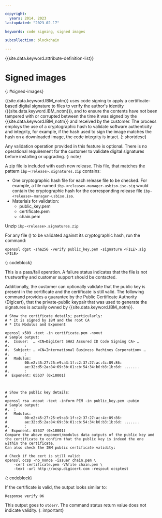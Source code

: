 ```yaml
---

copyright:
  years: 2014, 2023
lastupdated: "2023-02-17"

keywords: code signing, signed images

subcollection: blockchain

---
```



{{site.data.keyword.attribute-definition-list}}


# Signed images
{: #signed-images}

{{site.data.keyword.IBM_notm}} uses code signing to apply a certificate-based digital signature to files to  verify the author's identity ({{site.data.keyword.IBM_notm}}), and to ensure the contents have not been tampered with or corrupted between the time it was signed by the {{site.data.keyword.IBM_notm}} and received by the customer. The process employs the use of a cryptographic hash to validate software authenticity and integrity, for example, if the hash used to sign the image matches the hash on a downloaded image, the code integrity is intact.
{: shortdesc}

Any validation operation provided in this feature is optional. There is no operational requirement for the customer to validate digital signatures before installing or upgrading.
{: note}

A zip file is included with each new release. This file, that matches the pattern `ibp-<release>.signatures.zip` contains:

- One cryptographic hash file for each release file to be checked. For example, a file named `ibp-<release>-manager-usbiso.iso.sig` would contain the cryptographic hash for the corresponding release file `ibp-<release>-manager-usbiso.iso`.
- Materials for validation:
    - public_key.pem
    - certificate.pem
    - chain.pem


Unzip `ibp-<release>.signatures.zip`

For any file (<FILE>) to be validated against its cryptographic hash, run the command:

```
openssl dgst -sha256 -verify public_key.pem -signature <FILE>.sig <FILE>
```
{: codeblock}

This is a pass/fail operation.  A failure status indicates that the file is not trustworthy and customer support should be contacted.

Additionally, the customer can optionally validate that the public key is present in the certificate and the certificate is still valid. The following command provides a guarantee by the Public Certificate Authority (Digicert), that the private-public keypair that was used to generate the signatures is actually owned by {{site.data.keyword.IBM_notm}}.


```
# Show the certificate details; particularly:
# * It is signed by IBM and the root CA
# * Its Modulus and Exponent

openssl x509 -text -in certificate.pem -noout
# Sample output:
#.  Issuer:  … <CN=DigiCert SHA2 Assured ID Code Signing CA> …
#.       :
#.  Subject: … <CN=International Business Machines Corporation> …
#.       :
#   Modulus:
#        00:e2:45:27:25:e9:a3:1f:c2:37:27:ac:4c:89:86:
#        ae:32:d5:2a:84:69:3b:01:cb:54:34:b0:b3:1b:6d: .......
#.       :
#  Exponent: 65537 (0x10001)



# Show the public key details:
#
openssl rsa -noout -text -inform PEM -in public_key.pem -pubin   
# Sample output:
#.  :
#   Modulus:
#        00:e2:45:27:25:e9:a3:1f:c2:37:27:ac:4c:89:86:
#        ae:32:d5:2a:84:69:3b:01:cb:54:34:b0:b3:1b:6d: .......
#.       :
#  Exponent: 65537 (0x10001)
Compare the above exponent/modulus data outputs of the public key and the certificate to confirm that the public key is indeed the one within the certificate.
Can also check the IBM public certificate validity:

# Check if the cert is still valid:
openssl ocsp -no_nonce -issuer chain.pem \
    -cert certificate.pem -VAfile chain.pem \
    -text -url http://ocsp.digicert.com -respout ocsptest     
```
{: codeblock}

If the certificate is valid, the output looks similar to:
```
Response verify OK
```

This output goes to `stderr`. The command status return value does not indicate validity.
{: important}
